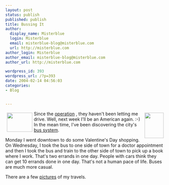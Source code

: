 ```yaml
---
layout: post
status: publish
published: publish
title: Bussing It
author:
  display_name: Misterblue
  login: Misterblue
  email: misterblue-blog@misterblue.com
  url: http://misterblue.com
author_login: Misterblue
author_email: misterblue-blog@misterblue.com
author_url: http://misterblue.com

wordpress_id: 393
wordpress_url: /?p=393
date: 2004-02-14 04:56:03
categories:
- Blog


---
```

<a href="http://pics.misterblue.com/onepic/20040209-Bus/w640/h480/IMG_3936.jpg"
    target="onepic">
    <img src="http://pics.misterblue.com/20040209-Bus/80/60/IMG_3936.jpg"
        style="float: left; margin: 5px" height="60" width="80" alt=""/>
</a>
<a href="http://pics.misterblue.com/onepic/20040209-Bus/w480/h640/IMG_3937.jpg"
    target="onepic">
    <img src="http://pics.misterblue.com/20040209-Bus/60/80/IMG_3937.jpg"
        style="float: right; margin: 5px" height="80" width="60" alt=""/>
</a>
<p>
    Since the
    <a href="http://www.misterblue.com/mt/archives/20040113-more_recovering.html
">operation</a>
    ,
    they haven't been letting me drive.
    Well, next week I'll be an American again. :-)
    In the mean time,
    I've been discovering the city's
    <a href="http://www.trimet.org/">bus system</a>.
</p>
<p>
    Monday I went downtown to do some Valentine's Day shopping.
    On Wednesday, I took the bus to one side of town for a
    doctor appointment and then I took the bus and  train to the
    other side of town to pick up a book where I work.
    That's two errands in one day.
    People with cars  think they can get 10 errands done
    in one day.
    That's not a human pace of life.
    Buses are much more casual.
</p>
<p>
There are a few
<a href="http://pics.misterblue.com/20040209-Bus/">pictures</a>
of my travels.
